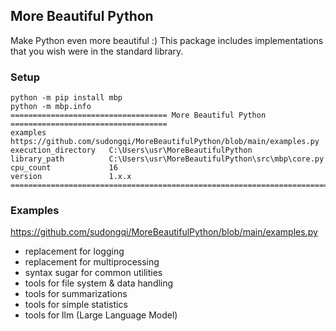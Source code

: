 ## More Beautiful Python

Make Python even more beautiful :) This package includes implementations that you wish were in the standard library.

### Setup

    python -m pip install mbp
    python -m mbp.info
    =================================== More Beautiful Python ===================================
    examples              https://github.com/sudongqi/MoreBeautifulPython/blob/main/examples.py
    execution_directory   C:\Users\usr\MoreBeautifulPython
    library_path          C:\Users\usr\MoreBeautifulPython\src\mbp\core.py
    cpu_count             16
    version               1.x.x
    =============================================================================================

### Examples

https://github.com/sudongqi/MoreBeautifulPython/blob/main/examples.py

- replacement for logging
- replacement for multiprocessing
- syntax sugar for common utilities
- tools for file system & data handling
- tools for summarizations
- tools for simple statistics
- tools for llm (Large Language Model)
